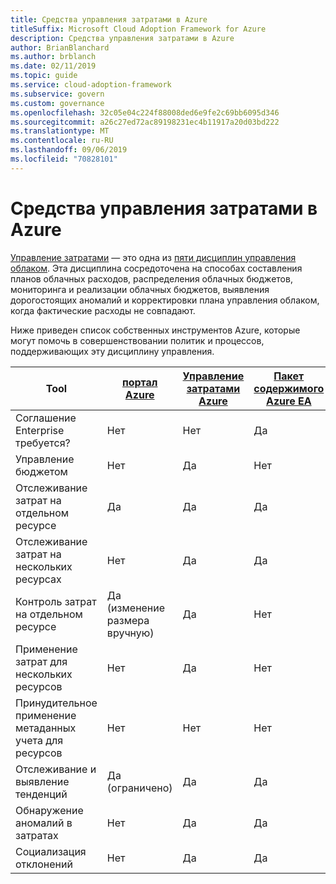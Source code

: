 ```yaml
---
title: Средства управления затратами в Azure
titleSuffix: Microsoft Cloud Adoption Framework for Azure
description: Средства управления затратами в Azure
author: BrianBlanchard
ms.author: brblanch
ms.date: 02/11/2019
ms.topic: guide
ms.service: cloud-adoption-framework
ms.subservice: govern
ms.custom: governance
ms.openlocfilehash: 32c05e04c224f88008ded6e9fe2c69bb6095d346
ms.sourcegitcommit: a26c27ed72ac89198231ec4b11917a20d03bd222
ms.translationtype: MT
ms.contentlocale: ru-RU
ms.lasthandoff: 09/06/2019
ms.locfileid: "70828101"
---
```

# <a name="cost-management-tools-in-azure"></a>Средства управления затратами в Azure

[Управление затратами](./index.md) — это одна из [пяти дисциплин управления облаком](../governance-disciplines.md). Эта дисциплина сосредоточена на способах составления планов облачных расходов, распределения облачных бюджетов, мониторинга и реализации облачных бюджетов, выявления дорогостоящих аномалий и корректировки плана управления облаком, когда фактические расходы не совпадают.

Ниже приведен список собственных инструментов Azure, которые могут помочь в совершенствовании политик и процессов, поддерживающих эту дисциплину управления.

| Tool | [портал Azure](https://azure.microsoft.com/features/azure-portal)  | [Управление затратами Azure](/azure/cost-management/overview-cost-mgt)  | [Пакет содержимого Azure EA](/power-bi/service-connect-to-azure-enterprise)  | [Политика Azure](/azure/governance/policy/overview) |
|---------|---------|---------|---------|---------|
|Соглашение Enterprise требуется?     | Нет         | Нет         | Да         | Нет         |
|Управление бюджетом     | Нет         | Да         | Нет         | Да         |
|Отслеживание затрат на отдельном ресурсе    | Да         | Да         | Да         | Нет         |
|Отслеживание затрат на нескольких ресурсах    | Нет         | Да        | Да         | Нет         |
|Контроль затрат на отдельном ресурсе     | Да (изменение размера вручную)         | Да         | Нет         | Да         |
|Применение затрат для нескольких ресурсов    | Нет         | Да         | Нет         | Да         |
|Принудительное применение метаданных учета для ресурсов    | Нет         | Нет         | Нет         | Да         |
|Отслеживание и выявление тенденций     | Да (ограничено)         | Да        | Да         | Нет         |
|Обнаружение аномалий в затратах     | Нет         | Да        | Да         | Нет        |
|Социализация отклонений     | Нет        | Да        | Да        | Нет        |
